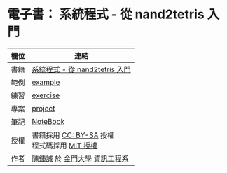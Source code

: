  
# 電子書： 系統程式 - 從 nand2tetris 入門


欄位   | 連結
-------|---------------------------------------
書籍   |  [系統程式 - 從 nand2tetris 入門](https://github.com/cccbook/sp/wiki)
範例   |  [example](example)
練習   |  [exercise](exercise)
專案   |  [project](project)
筆記   |  [NoteBook](https://github.com/s110610535/sp/wiki)
授權   |  書籍採用 [CC: BY-SA](https://zh.wikipedia.org/zh-hant/Wikipedia%3ACC_BY-SA_3.0%E5%8D%8F%E8%AE%AE%E6%96%87%E6%9C%AC) 授權 <br/>程式碼採用 [MIT 授權](LICENSE)
作者   | [陳鍾誠](http://www.nqu.edu.tw/educsie/index.php?act=blog&code=list&ids=4) 於 [金門大學](http://www.nqu.edu.tw/) [資訊工程系](http://www.nqu.edu.tw/educsie/index.php) 


